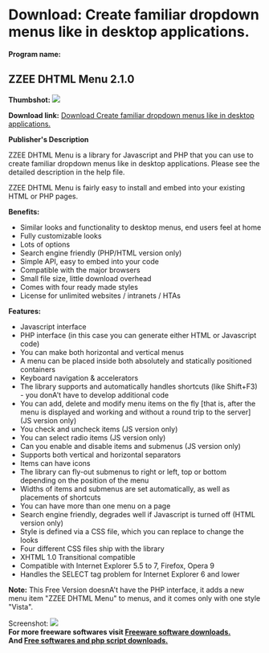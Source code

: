 # Download: Create familiar dropdown menus like in desktop applications.

**Program name:**

## ZZEE DHTML Menu 2.1.0

  
**Thumbshot:** ![](http://www.freewarefiles.com/screenshot/zzeedhtmlmenu_md.gif)   
  
**Download link:** [Download Create familiar dropdown menus like in desktop applications.](http://freesoftwares.boysofts.com/ZZEE-DHTML-Menu_program_38678.html)  
  


**Publisher's Description**  
  


ZZEE DHTML Menu is a library for Javascript and PHP that you can use to create familiar dropdown menus like in desktop applications. Please see the detailed description in the help file. 

ZZEE DHTML Menu is fairly easy to install and embed into your existing HTML or PHP pages.

**Benefits:**

  * Similar looks and functionality to desktop menus, end users feel at home 
  * Fully customizable looks 
  * Lots of options 
  * Search engine friendly (PHP/HTML version only) 
  * Simple API, easy to embed into your code 
  * Compatible with the major browsers 
  * Small file size, little download overhead 
  * Comes with four ready made styles 
  * License for unlimited websites / intranets / HTAs 

**Features:**

  * Javascript interface 
  * PHP interface (in this case you can generate either HTML or Javascript code) 
  * You can make both horizontal and vertical menus 
  * A menu can be placed inside both absolutely and statically positioned containers 
  * Keyboard navigation & accelerators 
  * The library supports and automatically handles shortcuts (like Shift+F3) - you donA't have to develop additional code 
  * You can add, delete and modify menu items on the fly [that is, after the menu is displayed and working and without a round trip to the server] (JS version only) 
  * You check and uncheck items (JS version only) 
  * You can select radio items (JS version only) 
  * Can you enable and disable items and submenus (JS version only) 
  * Supports both vertical and horizontal separators 
  * Items can have icons 
  * The library can fly-out submenus to right or left, top or bottom depending on the position of the menu 
  * Widths of items and submenus are set automatically, as well as placements of shortcuts 
  * You can have more than one menu on a page 
  * Search engine friendly, degrades well if Javascript is turned off (HTML version only) 
  * Style is defined via a CSS file, which you can replace to change the looks 
  * Four different CSS files ship with the library 
  * XHTML 1.0 Transitional compatible 
  * Compatible with Internet Explorer 5.5 to 7, Firefox, Opera 9 
  * Handles the SELECT tag problem for Internet Explorer 6 and lower 

**Note:** This Free Version doesnA't have the PHP interface, it adds a new menu item "ZZEE DHTML Menu" to menus, and it comes only with one style "Vista".

  
  
Screenshot: ![](http://www.freewarefiles.com/screenshot/zzeedhtmlmenu.gif)   
**For more freeware softwares visit [Freeware software downloads.](http://freesoftwares.boysofts.com/)**   
**And [Free softwares and php script downloads.](http://www.boysofts.com/)**
